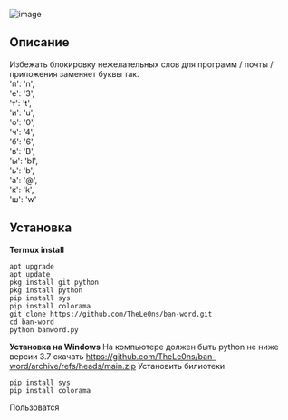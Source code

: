 ![image](https://github.com/user-attachments/assets/75d241c9-cf58-4cfb-a1c6-0849eeb5a5b5)
## Описание
Избежать блокировку нежелательных слов для программ / почты / приложения
заменяет буквы так.       
       'п': 'n',       
        'е': '3',       
        'т': 't',       
        'и': 'u',       
        'о': '0',       
        'ч': '4',       
        'б': '6',       
        'в': 'B',       
        'ы': 'bI',       
        'ь': 'b',       
        'а': '@',         
        'к': 'k',                       
        'ш': 'w'       
## Установка          
**Termux install**  
```       
apt upgrade
apt update    
pkg install git python
pkg install python
pip install sys
pip install colorama
git clone https://github.com/TheLe0ns/ban-word.git       
cd ban-word       
python banword.py      
```
**Установка на Windows**
На компьютере должен быть python не ниже версии 3.7 скачать
https://github.com/TheLe0ns/ban-word/archive/refs/heads/main.zip
Установить билиотеки
```
pip install sys
pip install colorama
```
Пользоватся
